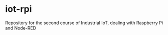 # iot-rpi
Repository for the second course of Industrial IoT, dealing with Raspberry Pi and Node-RED
